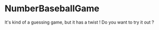 # NumberBaseballGame
It's kind of a guessing game, but it has a twist ! Do you want to try it out ?
